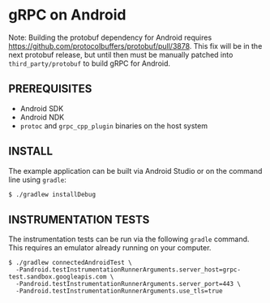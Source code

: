 gRPC on Android
==============

Note: Building the protobuf dependency for Android requires
https://github.com/protocolbuffers/protobuf/pull/3878. This fix will be in the next
protobuf release, but until then must be manually patched into
`third_party/protobuf` to build gRPC for Android.

PREREQUISITES
-------------

- Android SDK
- Android NDK
- `protoc` and `grpc_cpp_plugin` binaries on the host system

INSTALL
-------

The example application can be built via Android Studio or on the command line
using `gradle`:

  ```sh
  $ ./gradlew installDebug
  ```

INSTRUMENTATION TESTS
---------------------

The instrumentation tests can be run via the following `gradle` command. This
requires an emulator already running on your computer.

```
$ ./gradlew connectedAndroidTest \
  -Pandroid.testInstrumentationRunnerArguments.server_host=grpc-test.sandbox.googleapis.com \
  -Pandroid.testInstrumentationRunnerArguments.server_port=443 \
  -Pandroid.testInstrumentationRunnerArguments.use_tls=true
```
